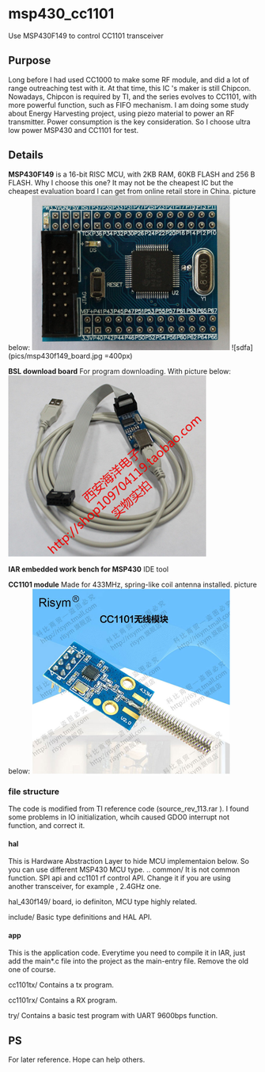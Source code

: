# msp430_cc1101
Use MSP430F149 to control CC1101 transceiver

## Purpose
Long before I had used CC1000 to make some RF module, and did a lot of range outreaching test with it. At that time, this IC 's maker is still Chipcon. Nowadays, Chipcon is required by TI, and the series evolves to CC1101, with more powerful function, such as FIFO mechanism. I am doing some study about Energy Harvesting project, using piezo material to power an RF transmitter. Power consumption is the key consideration. So I choose ultra low power MSP430 and CC1101 for test. 

## Details
__MSP430F149__ is a 16-bit RISC MCU, with 2KB RAM, 60KB FLASH and 256 B FLASH. Why I choose this one? It may not be the cheapest IC but the cheapest evaluation board I can get from online retail store in China. picture below:  <img src="pics/msp430f149_board.jpg" alt="MSP430_board" width="400"/>  ![sdfa](pics/msp430f149_board.jpg =400px)

__BSL download board__  For program downloading. With picture below: <img src="pics/BSL_downloader.jpg" alt="BSL_board" width="400"/>


__IAR embedded work bench for MSP430__  IDE tool

__CC1101 module__ Made for 433MHz, spring-like coil antenna installed. picture below: <img src="pics/cc1101_module.jpg" alt="cc1101_module.jpg" width="400" />

### file structure
The code is modified from TI reference code (source_rev_113.rar ).  I found some problems in IO initialization, whcih caused GDO0 interrupt not function, and correct it. 

#### hal
This is Hardware Abstraction Layer to hide MCU implementaion below. So you can use different MSP430 MCU type.
..
common/      It is not common function. SPI api and cc1101 rf control API. Change it if you are using another transceiver, for example , 2.4GHz one.

hal_430f149/ board, io definiton, MCU type highly related. 

include/  Basic type definitions and HAL API.

#### app
This is the application code. Everytime you need to compile it in IAR, just add the main*.c file into the project as the main-entry file. Remove the old one of course.

cc1101tx/  Contains a tx program.

cc1101rx/  Contains a RX program.

try/   Contains a basic test program with UART 9600bps function.

## PS
For later reference. Hope can help others.

